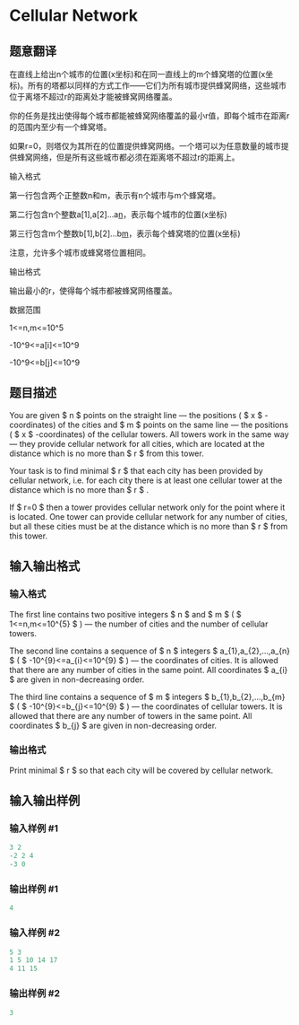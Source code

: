 # Cellular Network

## 题意翻译

在直线上给出n个城市的位置(x坐标)和在同一直线上的m个蜂窝塔的位置(x坐标)。所有的塔都以同样的方式工作——它们为所有城市提供蜂窝网络，这些城市位于离塔不超过r的距离处才能被蜂窝网络覆盖。

你的任务是找出使得每个城市都能被蜂窝网络覆盖的最小r值，即每个城市在距离r的范围内至少有一个蜂窝塔。

如果r=0，则塔仅为其所在的位置提供蜂窝网络。一个塔可以为任意数量的城市提供蜂窝网络，但是所有这些城市都必须在距离塔不超过r的距离上。

输入格式

第一行包含两个正整数n和m，表示有n个城市与m个蜂窝塔。

第二行包含n个整数a[1],a[2]...a[n](a[i]>=a[i-1])，表示每个城市的位置(x坐标)

第三行包含m个整数b[1],b[2]...b[m](b[i]>=b[i-1])，表示每个蜂窝塔的位置(x坐标)

注意，允许多个城市或蜂窝塔位置相同。

输出格式

输出最小的r，使得每个城市都被蜂窝网络覆盖。

数据范围

1<=n,m<=10^5

-10^9<=a[i]<=10^9

-10^9<=b[j]<=10^9

## 题目描述

You are given $ n $ points on the straight line — the positions ( $ x $ -coordinates) of the cities and $ m $ points on the same line — the positions ( $ x $ -coordinates) of the cellular towers. All towers work in the same way — they provide cellular network for all cities, which are located at the distance which is no more than $ r $ from this tower.

Your task is to find minimal $ r $ that each city has been provided by cellular network, i.e. for each city there is at least one cellular tower at the distance which is no more than $ r $ .

If $ r=0 $ then a tower provides cellular network only for the point where it is located. One tower can provide cellular network for any number of cities, but all these cities must be at the distance which is no more than $ r $ from this tower.

## 输入输出格式

### 输入格式

The first line contains two positive integers $ n $ and $ m $ ( $ 1<=n,m<=10^{5} $ ) — the number of cities and the number of cellular towers.

The second line contains a sequence of $ n $ integers $ a_{1},a_{2},...,a_{n} $ ( $ -10^{9}<=a_{i}<=10^{9} $ ) — the coordinates of cities. It is allowed that there are any number of cities in the same point. All coordinates $ a_{i} $ are given in non-decreasing order.

The third line contains a sequence of $ m $ integers $ b_{1},b_{2},...,b_{m} $ ( $ -10^{9}<=b_{j}<=10^{9} $ ) — the coordinates of cellular towers. It is allowed that there are any number of towers in the same point. All coordinates $ b_{j} $ are given in non-decreasing order.

### 输出格式

Print minimal $ r $ so that each city will be covered by cellular network.

## 输入输出样例

### 输入样例 #1

```cpp
3 2
-2 2 4
-3 0

```
### 输出样例 #1

```cpp
4

```
### 输入样例 #2

```cpp
5 3
1 5 10 14 17
4 11 15

```
### 输出样例 #2

```cpp
3

```
